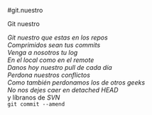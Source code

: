 #git.nuestro

Git nuestro
<p><em>Git<e/m> nuestro que estas en los repos<br />
Comprimidos sean tus <em>commits</em><br />
Venga a nosotros tu <em>log</em><br />
En el local como en el <em>remote</em><br />
Danos hoy nuestro <em>pull</em> de cada día<br />
Perdona nuestros <em>conflictos</em><br />
Como también perdonamos los de otros geeks<br />
No nos dejes caer en detached HEAD</em><br />
y líbranos de <em>SVN</em><br />
<code>git commit --amend</code></p>
